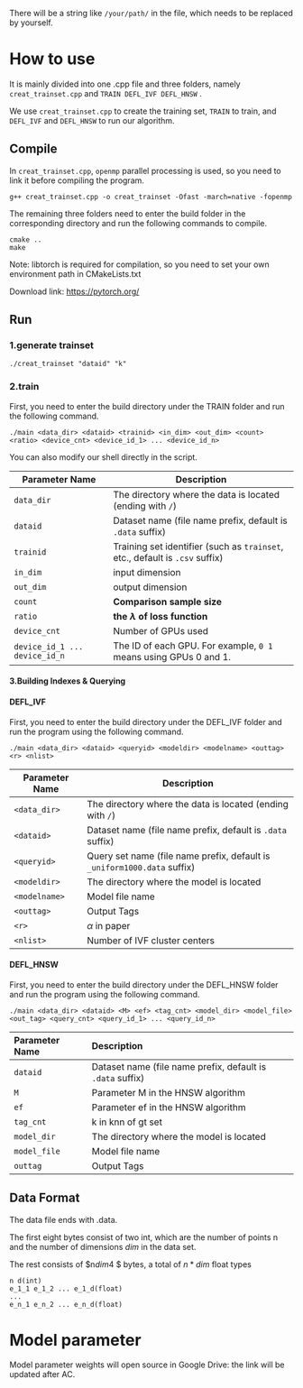 There will be a string like `/your/path/` in the file, which needs to be replaced by yourself.

# How to use

It is mainly divided into one .cpp file and three folders, namely `creat_trainset.cpp` and `TRAIN DEFL_IVF DEFL_HNSW` .

We use `creat_trainset.cpp` to create the training set, `TRAIN` to train, and `DEFL_IVF` and `DEFL_HNSW` to run our algorithm.

## Compile

In `creat_trainset.cpp`, `openmp` parallel processing is used, so you need to link it before compiling the program.

```
g++ creat_trainset.cpp -o creat_trainset -Ofast -march=native -fopenmp
```

The remaining three folders need to enter the build folder in the corresponding directory and run the following commands to compile.

```
cmake ..
make
```

Note: libtorch is required for compilation, so you need to set your own environment path in CMakeLists.txt

Download link: https://pytorch.org/

## Run

### 1.generate trainset

```
./creat_trainset "dataid" "k"
```

### 2.train

First, you need to enter the build directory under the TRAIN folder and run the following command.

```
./main <data_dir> <dataid> <trainid> <in_dim> <out_dim> <count> <ratio> <device_cnt> <device_id_1> ... <device_id_n>
```

You can also modify our shell directly in the script.

| Parameter Name                        | Description                                                         |
| ----------------------------- | ------------------------------------------------------------ |
| `data_dir`                    | The directory where the data is located (ending with `/`)    |
| `dataid`                      | Dataset name (file name prefix, default is `.data` suffix)   |
| `trainid`                     | Training set identifier (such as `trainset`, etc., default is `.csv` suffix) |
| `in_dim`                      | input dimension                                              |
| `out_dim`                     | output dimension                                             |
| `count`                       | **Comparison sample size**                                   |
| `ratio`                       | **the  $\lambda$  of loss function**                         |
| `device_cnt`                  | Number of GPUs used                                          |
| `device_id_1 ... device_id_n` | The ID of each GPU. For example, `0 1` means using GPUs 0 and 1. |

#### 3.Building Indexes & Querying

#### DEFL_IVF

First, you need to enter the build directory under the DEFL_IVF folder and run the program using the following command.

```
./main <data_dir> <dataid> <queryid> <modeldir> <modelname> <outtag> <r> <nlist>
```

| Parameter Name        | Description                                                         |
| ------------- | ------------------------------------------------------------ |
| `<data_dir>`  | The directory where the data is located (ending with `/`)    |
| `<dataid>`    | Dataset name (file name prefix, default is `.data` suffix)   |
| `<queryid>`   | Query set name (file name prefix, default is `_uniform1000.data` suffix) |
| `<modeldir>`  | The directory where the model is located                     |
| `<modelname>` | Model file name                                              |
| `<outtag>`    | Output Tags                                                  |
| `<r>`         | $\alpha$ in paper                                            |
| `<nlist>`     | Number of IVF cluster centers                                |

#### DEFL_HNSW

First, you need to enter the build directory under the DEFL_HNSW folder and run the program using the following command.

```
./main <data_dir> <dataid> <M> <ef> <tag_cnt> <model_dir> <model_file> <out_tag> <query_cnt> <query_id_1> ... <query_id_n>
```

| Parameter Name       | Description                                                       |
| :----------- | :--------------------------------------------------------- |
| `dataid`     | Dataset name (file name prefix, default is `.data` suffix) |
| `M`          | Parameter M in the HNSW algorithm                                        |
| `ef`         | Parameter ef in the HNSW algorithm                                       |
| `tag_cnt`    | k in knn of gt set                                         |
| `model_dir`  | The directory where the model is located                   |
| `model_file` | Model file name                                            |
| `outtag`     | Output Tags                                                |

Data Format
-----------

The data file ends with .data. 

The first eight bytes consist of two int, which are the number of points n and the number of dimensions $dim$ in the data set.

The rest consists of $n*dim*4 $ bytes, a total of $n*dim$ float types

```
n d(int)
e_1_1 e_1_2 ... e_1_d(float)
...
e_n_1 e_n_2 ... e_n_d(float)
```

# Model parameter 

Model parameter weights will open source in Google Drive:  the link will be updated after AC.

